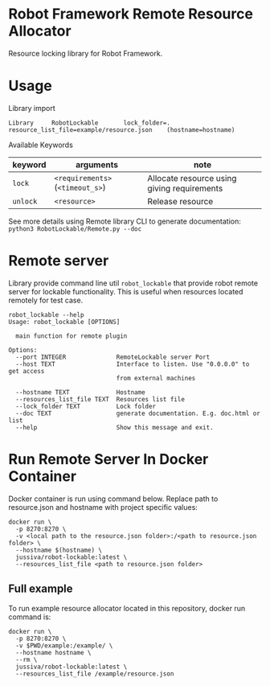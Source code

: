 # Robot Framework Remote Resource Allocator

Resource locking library for Robot Framework.

# Usage

Library import
```
Library     RobotLockable       lock_folder=.   resource_list_file=example/resource.json    (hostname=hostname)
```

Available Keywords

| keyword | arguments | note | 
|---------|----|----|
| `lock` | `<requirements>` (`<timeout_s>`)   | Allocate resource using giving requirements |
| `unlock` | `<resource>` | Release resource |

See more details using Remote library CLI to generate documentation:
`python3 RobotLockable/Remote.py --doc`

# Remote server

Library provide command line util `robot_lockable` that provide robot remote 
server for lockable functionality. 
This is useful when resources located remotely 
for test case.

```
robot_lockable --help
Usage: robot_lockable [OPTIONS]

  main function for remote plugin

Options:
  --port INTEGER              RemoteLockable server Port
  --host TEXT                 Interface to listen. Use "0.0.0.0" to get access
                              from external machines

  --hostname TEXT             Hostname
  --resources_list_file TEXT  Resources list file
  --lock_folder TEXT          Lock folder
  --doc TEXT                  generate documentation. E.g. doc.html or list
  --help                      Show this message and exit.
```

# Run Remote Server In Docker Container

Docker container is run using command below. Replace path to resource.json and hostname with project specific values:

    docker run \
      -p 8270:8270 \
      -v <local path to the resource.json folder>:/<path to resource.json folder> \
      --hostname $(hostname) \
      jussiva/robot-lockable:latest \
      --resources_list_file <path to resource.json folder>

## Full example

To run example resource allocator located in this repository, docker run command is:

    docker run \
      -p 8270:8270 \
      -v $PWD/example:/example/ \
      --hostname hostname \
      --rm \
      jussiva/robot-lockable:latest \
      --resources_list_file /example/resource.json
